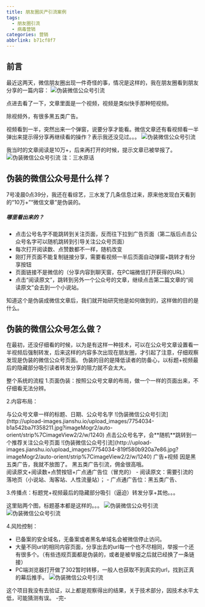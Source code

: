 ```yaml
---
title: 朋友圈灰产引流案例
tags:
  - 朋友圈引流
  - 病毒营销
categories: 营销
abbrlink: b71cf8f7
---
```


## 前言

最近这两天，微信朋友圈出现一件奇怪的事，情况是这样的，我在朋友圈看到朋友分享的一篇内容：
![伪装微信公众号引流](http://upload-images.jianshu.io/upload_images/7754034-74204c0b62f2943f.jpg?imageMogr2/auto-orient/strip%7CimageView2/2/w/1240)

点进去看了一下，文章里面是一个视频，视频是类似快手那种短视频。

除视频外，有很多黑五类广告。

视频看到一半，突然出来一个弹窗，说要分享才能看。微信文章还有看视频看一半弹出来提示得分享再继续看的操作？表示我还没见过。。。
![伪装微信公众号引流](http://upload-images.jianshu.io/upload_images/7754034-a01611ea6dd41b5f.jpg?imageMogr2/auto-orient/strip%7CimageView2/2/w/1240)


我当时的文章阅读是10万+，后来再打开的时候，提示文章已被举报了。
![伪装微信公众号引流](http://upload-images.jianshu.io/upload_images/7754034-c3af5397518f9473.jpg?imageMogr2/auto-orient/strip%7CimageView2/2/w/1240)
注：三水原话

## 伪装的微信公众号是什么样？

7号凌晨0点39分，我还在看综艺，三水发了几条信息过来，原来他发现白天看到的“10万+”“微信文章”是伪装的。

##### 哪里看出来的？
 - 点击公号名字不能跳转到关注页面，反而往下拉到广告页面（第二版后点击公众号名字可以随机跳转到引导关注公众号页面）
 - 每次打开阅读数、点赞数都不一样，随机改变
 - 刚打开页面不能复制链接分享，需要看视频一半后页面自动弹窗+跳转才有分享按钮
 - 页面链接不是微信的（分享内容到聊天窗，在PC端微信打开获得的URL）
 - 点击“阅读原文”，跳转到另外一个公众号的文章，继续点击第二篇文章的“阅读原文”会去到一个小说站。

 知道这个是伪装成微信文章后，我们就开始研究他是如何做到的，这样做的目的是什么。
 
## 伪装的微信公众号怎么做？
在最初，还没仔细看的时候，以为是有这样一种技术，可以在公众号文章设置看一半视频后强制转发，后来这样的内容多次出现在朋友圈，才引起了注意，仔细观察发现是伪装的微信公众号页面。
伪装的目的是降低读者的防备心，以标题+视频最后的隐藏部分吸引读者转发分享的阻力就不会太大。

整个系统的流程
 1.页面伪装：按照公众号文章的布局，做一个一样的页面出来，不仔细看无法分辨。

 2.内容布局：
<head>与公众号文章一样的标题、日期、公众号名字
![伪装微信公众号引流](http://upload-images.jianshu.io/upload_images/7754034-b1a542ba7f358211.jpg?imageMogr2/auto-orient/strip%7CimageView2/2/w/1240)
点击公众号名字，会**随机**跳转到一个推荐关注公众号页面
![伪装微信公众号引流](http://upload-images.jianshu.io/upload_images/7754034-819f580b920a7e86.jpg?imageMogr2/auto-orient/strip%7CimageView2/2/w/1240)


<body> 广告+视频 
因是黑五类广告，我就不放图了。
黑五类广告引流，佣金很高哦。

<footer>阅读原文+阅读数+点赞按钮+广点通广告位（冒充的）
- 阅读原文：需要引流的落地页（小说站、淘客站、人性流量站）；
- 广点通广告位：黑五类广告、

 3.传播点：标题党+视频最后的隐藏部分吸引（逼迫）转发分享+其他。。。

这里贴两个图，标题基本都是这样的。。。
![伪装微信公众号引流](http://upload-images.jianshu.io/upload_images/7754034-5c4db1636c274b61.jpg?imageMogr2/auto-orient/strip%7CimageView2/2/w/1240)
![伪装微信公众号引流](http://upload-images.jianshu.io/upload_images/7754034-f73b749884503af8.jpg?imageMogr2/auto-orient/strip%7CimageView2/2/w/1240)

 4.风险控制：
- 已备案的安全域名，无备案或者黑名单域名会被微信停止访问。
 - 大量不同url的相同内容页面，分享出去的url每一个也不尽相同，举报一个还有很多个。（有些违规页面都是伪装的，或者是被举报之后就已经换了一条链接）
- PC端浏览器打开做了302暂时转移，一般人也获取不到真实的url，找到正真的幕后推手。
 ![伪装微信公众号引流](http://upload-images.jianshu.io/upload_images/7754034-fbe235cc1c5158e2.png?imageMogr2/auto-orient/strip%7CimageView2/2/w/1240)

这个项目我没有去验证，以上都是观察得出的结果，关于技术部分，因技术水平太低，可能猜测有误。
-完-


